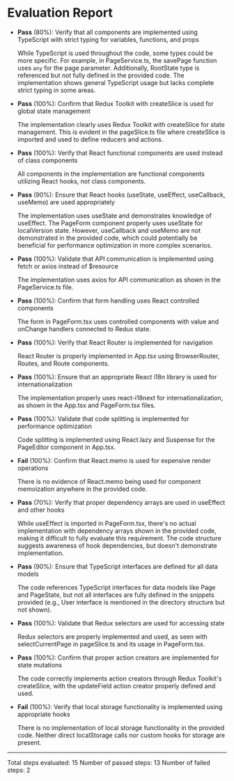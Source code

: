 # Evaluation Report

- **Pass** (80%): Verify that all components are implemented using TypeScript with strict typing for variables, functions, and props

    While TypeScript is used throughout the code, some types could be more specific. For example, in PageService.ts, the savePage function uses `any` for the page parameter. Additionally, RootState type is referenced but not fully defined in the provided code. The implementation shows general TypeScript usage but lacks complete strict typing in some areas.

- **Pass** (100%): Confirm that Redux Toolkit with createSlice is used for global state management

    The implementation clearly uses Redux Toolkit with createSlice for state management. This is evident in the pageSlice.ts file where createSlice is imported and used to define reducers and actions.

- **Pass** (100%): Verify that React functional components are used instead of class components

    All components in the implementation are functional components utilizing React hooks, not class components.

- **Pass** (90%): Ensure that React hooks (useState, useEffect, useCallback, useMemo) are used appropriately

    The implementation uses useState and demonstrates knowledge of useEffect. The PageForm component properly uses useState for localVersion state. However, useCallback and useMemo are not demonstrated in the provided code, which could potentially be beneficial for performance optimization in more complex scenarios.

- **Pass** (100%): Validate that API communication is implemented using fetch or axios instead of $resource

    The implementation uses axios for API communication as shown in the PageService.ts file.

- **Pass** (100%): Confirm that form handling uses React controlled components

    The form in PageForm.tsx uses controlled components with value and onChange handlers connected to Redux state.

- **Pass** (100%): Verify that React Router is implemented for navigation

    React Router is properly implemented in App.tsx using BrowserRouter, Routes, and Route components.

- **Pass** (100%): Ensure that an appropriate React i18n library is used for internationalization

    The implementation properly uses react-i18next for internationalization, as shown in the App.tsx and PageForm.tsx files.

- **Pass** (100%): Validate that code splitting is implemented for performance optimization

    Code splitting is implemented using React.lazy and Suspense for the PageEditor component in App.tsx.

- **Fail** (100%): Confirm that React.memo is used for expensive render operations

    There is no evidence of React.memo being used for component memoization anywhere in the provided code.

- **Pass** (70%): Verify that proper dependency arrays are used in useEffect and other hooks

    While useEffect is imported in PageForm.tsx, there's no actual implementation with dependency arrays shown in the provided code, making it difficult to fully evaluate this requirement. The code structure suggests awareness of hook dependencies, but doesn't demonstrate implementation.

- **Pass** (90%): Ensure that TypeScript interfaces are defined for all data models

    The code references TypeScript interfaces for data models like Page and PageState, but not all interfaces are fully defined in the snippets provided (e.g., User interface is mentioned in the directory structure but not shown).

- **Pass** (100%): Validate that Redux selectors are used for accessing state

    Redux selectors are properly implemented and used, as seen with selectCurrentPage in pageSlice.ts and its usage in PageForm.tsx.

- **Pass** (100%): Confirm that proper action creators are implemented for state mutations

    The code correctly implements action creators through Redux Toolkit's createSlice, with the updateField action creator properly defined and used.

- **Fail** (100%): Verify that local storage functionality is implemented using appropriate hooks

    There is no implementation of local storage functionality in the provided code. Neither direct localStorage calls nor custom hooks for storage are present.

---

Total steps evaluated: 15
Number of passed steps: 13
Number of failed steps: 2